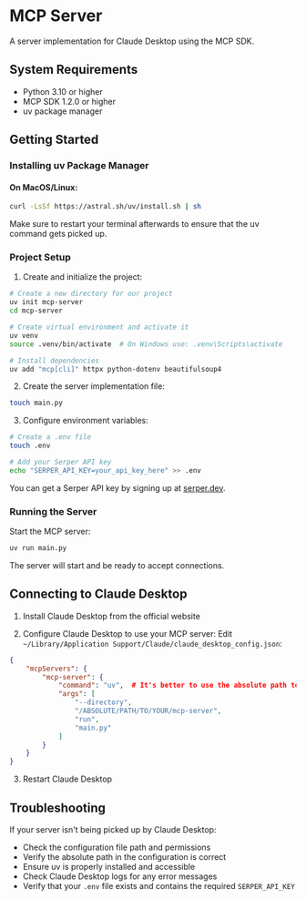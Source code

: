 # MCP Server

A server implementation for Claude Desktop using the MCP SDK.

## System Requirements

- Python 3.10 or higher
- MCP SDK 1.2.0 or higher
- uv package manager

## Getting Started

### Installing uv Package Manager

#### On MacOS/Linux:
```bash
curl -LsSf https://astral.sh/uv/install.sh | sh
```
Make sure to restart your terminal afterwards to ensure that the uv command gets picked up.

### Project Setup

1. Create and initialize the project:
```bash
# Create a new directory for our project
uv init mcp-server
cd mcp-server

# Create virtual environment and activate it
uv venv
source .venv/bin/activate  # On Windows use: .venv\Scripts\activate

# Install dependencies
uv add "mcp[cli]" httpx python-dotenv beautifulsoup4
```

2. Create the server implementation file:
```bash
touch main.py
```

3. Configure environment variables:
```bash
# Create a .env file
touch .env

# Add your Serper API key
echo "SERPER_API_KEY=your_api_key_here" >> .env
```

You can get a Serper API key by signing up at [serper.dev](https://serper.dev).

### Running the Server

Start the MCP server:
```bash
uv run main.py
```
The server will start and be ready to accept connections.

## Connecting to Claude Desktop

1. Install Claude Desktop from the official website

2. Configure Claude Desktop to use your MCP server:
   Edit `~/Library/Application Support/Claude/claude_desktop_config.json`:

```json
{
    "mcpServers": {
        "mcp-server": {
            "command": "uv",  # It's better to use the absolute path to the uv command
            "args": [
                "--directory",
                "/ABSOLUTE/PATH/TO/YOUR/mcp-server",
                "run",
                "main.py"
            ]
        }
    }
}
```

3. Restart Claude Desktop

## Troubleshooting

If your server isn't being picked up by Claude Desktop:

- Check the configuration file path and permissions
- Verify the absolute path in the configuration is correct
- Ensure uv is properly installed and accessible
- Check Claude Desktop logs for any error messages
- Verify that your `.env` file exists and contains the required `SERPER_API_KEY`

